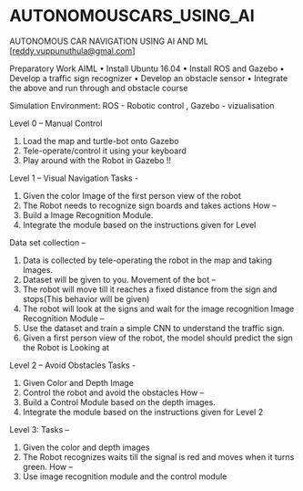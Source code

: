 # AUTONOMOUSCARS_USING_AI
AUTONOMOUS CAR NAVIGATION USING AI AND ML
[reddy.vuppunuthula@gmal.com]


Preparatory Work AIML
• Install Ubuntu 16.04
• Install ROS and Gazebo
• Develop a traffic sign recognizer
• Develop an obstacle sensor
• Integrate the above and run through
and obstacle course

Simulation Environment: ROS - Robotic control , Gazebo - vizualisation

Level 0 – Manual Control
1. Load the map and turtle-bot onto Gazebo
2. Tele-operate/control it using your
keyboard
3. Play around with the Robot in Gazebo !!

Level 1 – Visual Navigation
Tasks -
1. Given the color Image of the first person
view of the robot
2. The Robot needs to recognize sign boards
and takes actions
How –
1. Build a Image Recognition Module.
2. Integrate the module based on the
instructions given for Level 

Data set collection –
1. Data is collected by tele-operating the robot in the map
and taking Images.
2. Dataset will be given to you.
Movement of the bot –
1. The robot will move till it reaches a fixed distance from
the sign and stops(This behavior will be given)
2. The robot will look at the signs and wait for the image
recognition
Image Recognition Module –
1. Use the dataset and train a simple CNN to understand the
traffic sign.
2. Given a first person view of the robot, the model should
predict the sign the Robot is Looking at


Level 2 – Avoid Obstacles
Tasks -
1. Given Color and Depth Image
2. Control the robot and avoid the obstacles
How –
1. Build a Control Module based on the depth
images.
2. Integrate the module based on the
instructions given for Level 2

Level 3:
Tasks –
1. Given the color and depth images
2. The Robot recognizes waits till the signal is
red and moves when it turns green.
How –
1. Use image recognition module and the
control module


